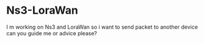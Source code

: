# Ns3-LoraWan
I m working on Ns3 and LoraWan so i want to send packet to another device can you guide me  or advice please? 
